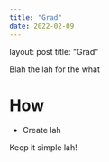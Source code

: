```yaml
---
title: "Grad"
date: 2022-02-09
---
```


layout: post
title: "Grad"


Blah the lah for the what

# How
- Create lah

Keep it simple lah!
